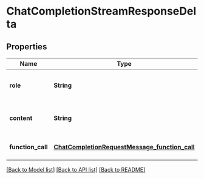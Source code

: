 # ChatCompletionStreamResponseDelta
## Properties

| Name | Type | Description | Notes |
|------------ | ------------- | ------------- | -------------|
| **role** | **String** | The role of the author of this message. | [optional] [default to null] |
| **content** | **String** | The contents of the chunk message. | [optional] [default to null] |
| **function\_call** | [**ChatCompletionRequestMessage_function_call**](ChatCompletionRequestMessage_function_call.md) |  | [optional] [default to null] |

[[Back to Model list]](../README.md#documentation-for-models) [[Back to API list]](../README.md#documentation-for-api-endpoints) [[Back to README]](../README.md)

